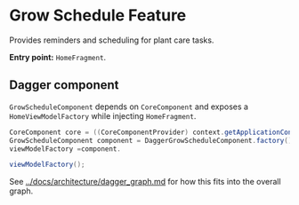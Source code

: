 # Grow Schedule Feature

Provides reminders and scheduling for plant care tasks.

**Entry point:** `HomeFragment`.

## Dagger component

`GrowScheduleComponent` depends on `CoreComponent` and exposes a `HomeViewModelFactory` while
injecting `HomeFragment`.

```java
CoreComponent core = ((CoreComponentProvider) context.getApplicationContext()).getCoreComponent();
GrowScheduleComponent component = DaggerGrowScheduleComponent.factory().create(core);
viewModelFactory =component.

viewModelFactory();
```

See [../docs/architecture/dagger_graph.md](../docs/architecture/dagger_graph.md) for how this fits
into the overall graph.